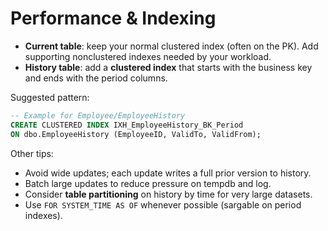# Performance & Indexing

- **Current table**: keep your normal clustered index (often on the PK). Add supporting nonclustered indexes needed by your workload.
- **History table**: add a **clustered index** that starts with the business key and ends with the period columns.

Suggested pattern:

```sql
-- Example for Employee/EmployeeHistory
CREATE CLUSTERED INDEX IXH_EmployeeHistory_BK_Period
ON dbo.EmployeeHistory (EmployeeID, ValidTo, ValidFrom);
```

Other tips:
- Avoid wide updates; each update writes a full prior version to history.
- Batch large updates to reduce pressure on tempdb and log.
- Consider **table partitioning** on history by time for very large datasets.
- Use `FOR SYSTEM_TIME AS OF` whenever possible (sargable on period indexes).
